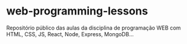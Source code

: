 # web-programming-lessons
Repositório público das aulas da disciplina de programação WEB com HTML, CSS, JS, React, Node, Express, MongoDB...
